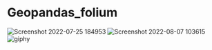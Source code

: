 # Geopandas_folium
![Screenshot 2022-07-25 184953](https://user-images.githubusercontent.com/104892976/180831978-f83c40ec-df6e-404d-92f0-81245c8a1171.png)
![Screenshot 2022-08-07 103615](https://user-images.githubusercontent.com/104892976/183282623-fe013877-d99c-4b4c-9a22-86b99bfbefe2.png)
![giphy](https://user-images.githubusercontent.com/104892976/184115308-28fb78d9-167e-4d8f-83de-c1dfeda83ef6.gif)
